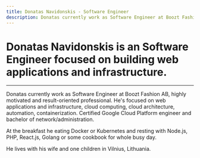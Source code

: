 ```yaml
---
title: Donatas Navidonskis - Software Engineer
description: Donatas currently work as Software Engineer at Boozt Fashion AB, highly motivated and result-oriented professional. He's focused on web applications and infrastructure, cloud computing, cloud architecture, automation, containerization. Certified Google Cloud Platform engineer and bachelor of network/administration.
---
```


# **Donatas Navidonskis** is an Software Engineer focused on building web applications and infrastructure.

<hr/>

Donatas currently work as Software Engineer at Boozt Fashion AB, highly motivated and result-oriented professional. He's focused on web applications and infrastructure, cloud computing, cloud architecture, automation, containerization. Certified Google Cloud Platform engineer and bachelor of network/administration.

At the breakfast he eating Docker or Kubernetes and resting with Node.js, PHP, React.js, Golang or some cookbook for whole busy day.

He lives with his wife and one children in Vilnius, Lithuania.
